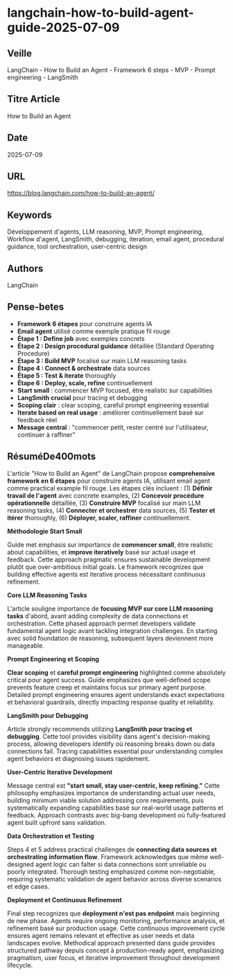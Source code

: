 # langchain-how-to-build-agent-guide-2025-07-09

## Veille
LangChain - How to Build an Agent - Framework 6 steps - MVP - Prompt engineering - LangSmith

## Titre Article
How to Build an Agent

## Date
2025-07-09

## URL
https://blog.langchain.com/how-to-build-an-agent/

## Keywords
Développement d'agents, LLM reasoning, MVP, Prompt engineering, Workflow d'agent, LangSmith, debugging, iteration, email agent, procedural guidance, tool orchestration, user-centric design

## Authors
LangChain

## Pense-betes
- **Framework 6 étapes** pour construire agents IA
- **Email agent** utilisé comme exemple pratique fil rouge
- **Étape 1 : Define job** avec exemples concrets
- **Étape 2 : Design procedural guidance** détaillée (Standard Operating Procedure)
- **Étape 3 : Build MVP** focalisé sur main LLM reasoning tasks
- **Étape 4 : Connect & orchestrate** data sources
- **Étape 5 : Test & iterate** thoroughly
- **Étape 6 : Deploy, scale, refine** continuellement
- **Start small** : commencer MVP focused, être realistic sur capabilities
- **LangSmith crucial** pour tracing et debugging
- **Scoping clair** : clear scoping, careful prompt engineering essential
- **Iterate based on real usage** : améliorer continuellement basé sur feedback réel
- **Message central** : "commencer petit, rester centré sur l'utilisateur, continuer à raffiner"

## RésuméDe400mots

L'article "How to Build an Agent" de LangChain propose **comprehensive framework en 6 étapes** pour construire agents IA, utilisant email agent comme practical example fil rouge. Les étapes clés incluent : (1) **Définir travail de l'agent** avec concrete examples, (2) **Concevoir procédure opérationnelle** détaillée, (3) **Construire MVP** focalisé sur main LLM reasoning tasks, (4) **Connecter et orchestrer** data sources, (5) **Tester et itérer** thoroughly, (6) **Déployer, scaler, raffiner** continuellement.

**Méthodologie Start Small**

Guide met emphasis sur importance de **commencer small**, être realistic about capabilities, et **improve iteratively** basé sur actual usage et feedback. Cette approach pragmatic ensures sustainable development plutôt que over-ambitious initial goals. Le framework recognizes que building effective agents est iterative process nécessitant continuous refinement.

**Core LLM Reasoning Tasks**

L'article souligne importance de **focusing MVP sur core LLM reasoning tasks** d'abord, avant adding complexity de data connections et orchestration. Cette phased approach permet developers validate fundamental agent logic avant tackling integration challenges. En starting avec solid foundation de reasoning, subsequent layers deviennent more manageable.

**Prompt Engineering et Scoping**

**Clear scoping** et **careful prompt engineering** highlighted comme absolutely critical pour agent success. Guide emphasizes que well-defined scope prevents feature creep et maintains focus sur primary agent purpose. Detailed prompt engineering ensures agent understands exact expectations et behavioral guardrails, directly impacting response quality et reliability.

**LangSmith pour Debugging**

Article strongly recommends utilizing **LangSmith pour tracing et debugging**. Cette tool provides visibility dans agent's decision-making process, allowing developers identify où reasoning breaks down ou data connections fail. Tracing capabilities essential pour understanding complex agent behaviors et diagnosing issues rapidement.

**User-Centric Iterative Development**

Message central est **"start small, stay user-centric, keep refining."** Cette philosophy emphasizes importance de understanding actual user needs, building minimum viable solution addressing core requirements, puis systematically expanding capabilities basé sur real-world usage patterns et feedback. Approach contrasts avec big-bang development où fully-featured agent built upfront sans validation.

**Data Orchestration et Testing**

Steps 4 et 5 address practical challenges de **connecting data sources et orchestrating information flow**. Framework acknowledges que même well-designed agent logic can falter si data connections sont unreliable ou poorly integrated. Thorough testing emphasized comme non-negotiable, requiring systematic validation de agent behavior across diverse scenarios et edge cases.

**Deployment et Continuous Refinement**

Final step recognizes que **deployment n'est pas endpoint** mais beginning de new phase. Agents require ongoing monitoring, performance analysis, et refinement basé sur production usage. Cette continuous improvement cycle ensures agent remains relevant et effective as user needs et data landscapes evolve. Methodical approach presented dans guide provides structured pathway depuis concept à production-ready agent, emphasizing pragmatism, user focus, et iterative improvement throughout development lifecycle.
